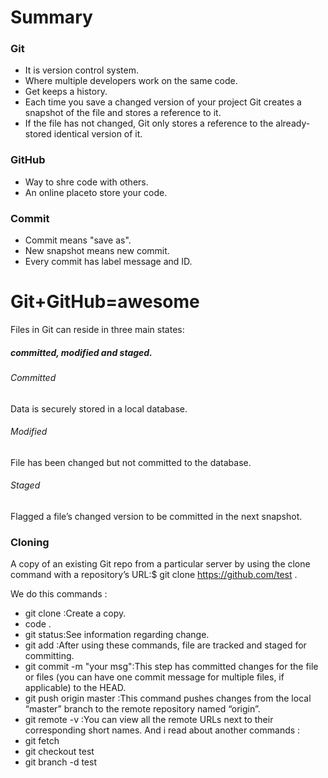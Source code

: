 # Summary #

### Git ### 
- It is version control system.
- Where multiple developers work on the same code.
- Get keeps a history.
- Each time you save a changed version of your project Git creates a snapshot of the file and stores a reference to it.
- If the file has not changed, Git only stores a reference to the already-stored identical version of it.
### GitHub ###
- Way to shre code with others.
- An online placeto store your code.
### Commit ###
- Commit means "save as".
- New snapshot means new commit.
- Every commit has label message and ID.
# Git+GitHub=awesome #

Files in Git can reside in three main states: 
##### committed, modified and staged. #####

###### Committed ######
Data is securely stored in a local database.

###### Modified ######
File has been changed but not committed to the database.

###### Staged ######
Flagged a file’s changed version to be committed in the next snapshot.

 ### Cloning ###
 A copy of an existing Git repo from a particular server by using the clone command with a repository’s URL:$ git clone https://github.com/test .

We do this commands :
- git clone :Create a copy.
- code .
- git status:See information regarding change.
- git add :After using these commands, file are tracked and staged for committing.
- git commit -m "your msg":This step has committed changes for the file or files (you can have one commit message for multiple files, if applicable) to the HEAD.
- git push origin master :This command pushes changes from the local “master” branch to the remote repository named “origin”.
- git remote -v :You can view all the remote URLs next to their corresponding short names.
And i read about another commands :
- git fetch
- git checkout test
- git branch -d test
